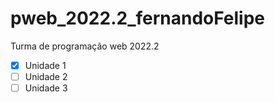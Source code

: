 # pweb_2022.2_fernandoFelipe

Turma de programação web 2022.2  
- [x] Unidade 1  
- [ ] Unidade 2  
- [ ] Unidade 3  
